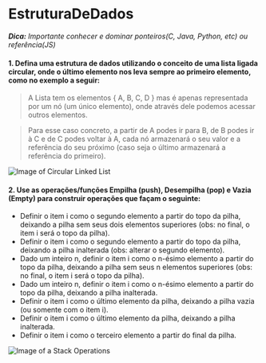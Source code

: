 # EstruturaDeDados

***Dica:*** *Importante conhecer e dominar ponteiros(C, Java, Python, etc) ou referência(JS)*

#### 1. Defina uma estrutura de dados utilizando o conceito de uma lista ligada circular, onde o último elemento nos leva sempre ao primeiro elemento, como no exemplo a seguir:

> A Lista tem os elementos { A, B, C, D } mas é apenas representada por um nó (um único elemento), onde através dele podemos acessar outros elementos.

> Para esse caso concreto, a partir de A podes ir para B, de B podes ir à C e de C podes voltar à A, cada nó armazenará o seu valor e a referência do seu próximo (caso seja o último armazenará a referência do primeiro).

![Image of Circular Linked List](https://static.javatpoint.com/programs/images/Program-to-delete-a-new-node-from-the-beginning-of-the-circular-linked-list.png)


#### 2. Use as operações/funções Empilha (push), Desempilha (pop) e Vazia (Empty) para construir operações que façam o seguinte:

* Definir o item i como o segundo elemento a partir do topo da pilha, deixando a
pilha sem seus dois elementos superiores (obs: no final, o item i será o topo da
pilha).
* Definir o item i como o segundo elemento a partir do topo da pilha, deixando a
pilha inalterada (obs: alterar o segundo elemento).
* Dado um inteiro n, definir o item i como o n-ésimo elemento a partir do topo
da pilha, deixando a pilha sem seus n elementos superiores (obs: no final, o
item i será o topo da pilha).
* Dado um inteiro n, definir o item i como o n-ésimo elemento a partir do topo
da pilha, deixando a pilha inalterada.
* Definir o item i como o último elemento da pilha, deixando a pilha vazia (ou
somente com o item i).
* Definir o item i como o último elemento da pilha, deixando a pilha inalterada.
* Definir o item i como o terceiro elemento a partir do final da pilha. 

![Image of a Stack Operations](https://miro.medium.com/max/946/1*r4Bfo3rrFprzFM2zbgzZXA.jpeg)
